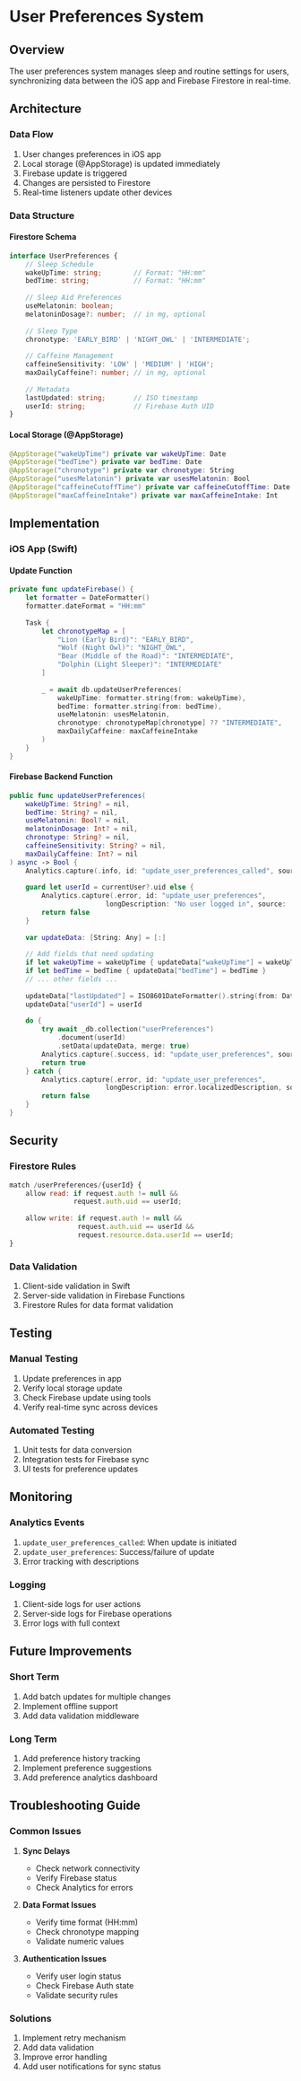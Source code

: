 # User Preferences System

## Overview
The user preferences system manages sleep and routine settings for users, synchronizing data between the iOS app and Firebase Firestore in real-time.

## Architecture

### Data Flow
1. User changes preferences in iOS app
2. Local storage (@AppStorage) is updated immediately
3. Firebase update is triggered
4. Changes are persisted to Firestore
5. Real-time listeners update other devices

### Data Structure

#### Firestore Schema
```typescript
interface UserPreferences {
    // Sleep Schedule
    wakeUpTime: string;        // Format: "HH:mm"
    bedTime: string;           // Format: "HH:mm"
    
    // Sleep Aid Preferences
    useMelatonin: boolean;
    melatoninDosage?: number;  // in mg, optional
    
    // Sleep Type
    chronotype: 'EARLY_BIRD' | 'NIGHT_OWL' | 'INTERMEDIATE';
    
    // Caffeine Management
    caffeineSensitivity: 'LOW' | 'MEDIUM' | 'HIGH';
    maxDailyCaffeine?: number; // in mg, optional
    
    // Metadata
    lastUpdated: string;       // ISO timestamp
    userId: string;            // Firebase Auth UID
}
```

#### Local Storage (@AppStorage)
```swift
@AppStorage("wakeUpTime") private var wakeUpTime: Date
@AppStorage("bedTime") private var bedTime: Date
@AppStorage("chronotype") private var chronotype: String
@AppStorage("usesMelatonin") private var usesMelatonin: Bool
@AppStorage("caffeineCutoffTime") private var caffeineCutoffTime: Date
@AppStorage("maxCaffeineIntake") private var maxCaffeineIntake: Int
```

## Implementation

### iOS App (Swift)

#### Update Function
```swift
private func updateFirebase() {
    let formatter = DateFormatter()
    formatter.dateFormat = "HH:mm"
    
    Task {
        let chronotypeMap = [
            "Lion (Early Bird)": "EARLY_BIRD",
            "Wolf (Night Owl)": "NIGHT_OWL",
            "Bear (Middle of the Road)": "INTERMEDIATE",
            "Dolphin (Light Sleeper)": "INTERMEDIATE"
        ]
        
        _ = await db.updateUserPreferences(
            wakeUpTime: formatter.string(from: wakeUpTime),
            bedTime: formatter.string(from: bedTime),
            useMelatonin: usesMelatonin,
            chronotype: chronotypeMap[chronotype] ?? "INTERMEDIATE",
            maxDailyCaffeine: maxCaffeineIntake
        )
    }
}
```

#### Firebase Backend Function
```swift
public func updateUserPreferences(
    wakeUpTime: String? = nil,
    bedTime: String? = nil,
    useMelatonin: Bool? = nil,
    melatoninDosage: Int? = nil,
    chronotype: String? = nil,
    caffeineSensitivity: String? = nil,
    maxDailyCaffeine: Int? = nil
) async -> Bool {
    Analytics.capture(.info, id: "update_user_preferences_called", source: .db)
    
    guard let userId = currentUser?.uid else {
        Analytics.capture(.error, id: "update_user_preferences", 
                        longDescription: "No user logged in", source: .db)
        return false
    }
    
    var updateData: [String: Any] = [:]
    
    // Add fields that need updating
    if let wakeUpTime = wakeUpTime { updateData["wakeUpTime"] = wakeUpTime }
    if let bedTime = bedTime { updateData["bedTime"] = bedTime }
    // ... other fields ...
    
    updateData["lastUpdated"] = ISO8601DateFormatter().string(from: Date())
    updateData["userId"] = userId
    
    do {
        try await _db.collection("userPreferences")
            .document(userId)
            .setData(updateData, merge: true)
        Analytics.capture(.success, id: "update_user_preferences", source: .db)
        return true
    } catch {
        Analytics.capture(.error, id: "update_user_preferences", 
                        longDescription: error.localizedDescription, source: .db)
        return false
    }
}
```

## Security

### Firestore Rules
```javascript
match /userPreferences/{userId} {
    allow read: if request.auth != null && 
                request.auth.uid == userId;
    
    allow write: if request.auth != null && 
                 request.auth.uid == userId &&
                 request.resource.data.userId == userId;
}
```

### Data Validation
1. Client-side validation in Swift
2. Server-side validation in Firebase Functions
3. Firestore Rules for data format validation

## Testing

### Manual Testing
1. Update preferences in app
2. Verify local storage update
3. Check Firebase update using tools
4. Verify real-time sync across devices

### Automated Testing
1. Unit tests for data conversion
2. Integration tests for Firebase sync
3. UI tests for preference updates

## Monitoring

### Analytics Events
1. `update_user_preferences_called`: When update is initiated
2. `update_user_preferences`: Success/failure of update
3. Error tracking with descriptions

### Logging
1. Client-side logs for user actions
2. Server-side logs for Firebase operations
3. Error logs with full context

## Future Improvements

### Short Term
1. Add batch updates for multiple changes
2. Implement offline support
3. Add data validation middleware

### Long Term
1. Add preference history tracking
2. Implement preference suggestions
3. Add preference analytics dashboard

## Troubleshooting Guide

### Common Issues
1. **Sync Delays**
   - Check network connectivity
   - Verify Firebase status
   - Check Analytics for errors

2. **Data Format Issues**
   - Verify time format (HH:mm)
   - Check chronotype mapping
   - Validate numeric values

3. **Authentication Issues**
   - Verify user login status
   - Check Firebase Auth state
   - Validate security rules

### Solutions
1. Implement retry mechanism
2. Add data validation
3. Improve error handling
4. Add user notifications for sync status 